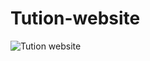 # Tution-website

![Tution website](https://github.com/Maz801054/Tution-website/assets/134128123/3e2dc7e1-c86a-420b-b397-a39cec7a3bd9)
